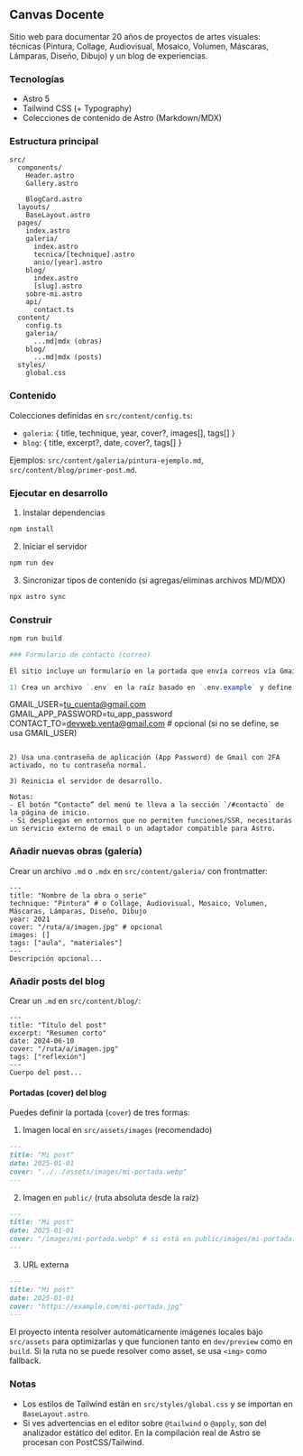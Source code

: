## Canvas Docente

Sitio web para documentar 20 años de proyectos de artes visuales: técnicas (Pintura, Collage, Audiovisual, Mosaico, Volumen, Máscaras, Lámparas, Diseño, Dibujo) y un blog de experiencias.

### Tecnologías
- Astro 5
- Tailwind CSS (+ Typography)
- Colecciones de contenido de Astro (Markdown/MDX)

### Estructura principal

```
src/
  components/
    Header.astro
    Gallery.astro
    
    BlogCard.astro
  layouts/
    BaseLayout.astro
  pages/
    index.astro
    galeria/
      index.astro
      tecnica/[technique].astro
      anio/[year].astro
    blog/
      index.astro
      [slug].astro
    sobre-mi.astro
    api/
      contact.ts
  content/
    config.ts
    galeria/
      ...md|mdx (obras)
    blog/
      ...md|mdx (posts)
  styles/
    global.css
```

### Contenido
Colecciones definidas en `src/content/config.ts`:
- `galeria`: { title, technique, year, cover?, images[], tags[] }
- `blog`: { title, excerpt?, date, cover?, tags[] }

Ejemplos: `src/content/galeria/pintura-ejemplo.md`, `src/content/blog/primer-post.md`.

### Ejecutar en desarrollo

1) Instalar dependencias
```powershell
npm install
```

2) Iniciar el servidor
```powershell
npm run dev
```

3) Sincronizar tipos de contenido (si agregas/eliminas archivos MD/MDX)
```powershell
npx astro sync
```

### Construir
```powershell
npm run build

### Formulario de contacto (correo)

El sitio incluye un formulario en la portada que envía correos vía Gmail (SMTP) usando un endpoint de Astro (`/api/contact`). Para habilitarlo:

1) Crea un archivo `.env` en la raíz basado en `.env.example` y define:

```
GMAIL_USER=tu_cuenta@gmail.com
GMAIL_APP_PASSWORD=tu_app_password
CONTACT_TO=devweb.venta@gmail.com # opcional (si no se define, se usa GMAIL_USER)
```

2) Usa una contraseña de aplicación (App Password) de Gmail con 2FA activado, no tu contraseña normal.

3) Reinicia el servidor de desarrollo.

Notas:
- El botón “Contacto” del menú te lleva a la sección `/#contacto` de la página de inicio.
- Si despliegas en entornos que no permiten funciones/SSR, necesitarás un servicio externo de email o un adaptador compatible para Astro.
```

### Añadir nuevas obras (galería)
Crear un archivo `.md` o `.mdx` en `src/content/galeria/` con frontmatter:

```
---
title: "Nombre de la obra o serie"
technique: "Pintura" # o Collage, Audiovisual, Mosaico, Volumen, Máscaras, Lámparas, Diseño, Dibujo
year: 2021
cover: "/ruta/a/imagen.jpg" # opcional
images: []
tags: ["aula", "materiales"]
---
Descripción opcional...
```

### Añadir posts del blog
Crear un `.md` en `src/content/blog/`:

```
---
title: "Título del post"
excerpt: "Resumen corto"
date: 2024-06-10
cover: "/ruta/a/imagen.jpg"
tags: ["reflexión"]
---
Cuerpo del post...
```

#### Portadas (cover) del blog

Puedes definir la portada (`cover`) de tres formas:

1) Imagen local en `src/assets/images` (recomendado)

```md
---
title: "Mi post"
date: 2025-01-01
cover: "../../assets/images/mi-portada.webp"
---
```

2) Imagen en `public/` (ruta absoluta desde la raíz)

```md
---
title: "Mi post"
date: 2025-01-01
cover: "/images/mi-portada.webp" # si está en public/images/mi-portada.webp
---
```

3) URL externa

```md
---
title: "Mi post"
date: 2025-01-01
cover: "https://example.com/mi-portada.jpg"
---
```

El proyecto intenta resolver automáticamente imágenes locales bajo `src/assets` para optimizarlas y que funcionen tanto en `dev/preview` como en `build`. Si la ruta no se puede resolver como asset, se usa `<img>` como fallback.

### Notas
- Los estilos de Tailwind están en `src/styles/global.css` y se importan en `BaseLayout.astro`.
- Si ves advertencias en el editor sobre `@tailwind` o `@apply`, son del analizador estático del editor. En la compilación real de Astro se procesan con PostCSS/Tailwind.
